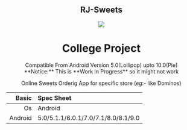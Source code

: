 ## <center>RJ-Sweets</center>

<center> <img src="https://3.bp.blogspot.com/-As516iT5Fg4/XCaboGY7s9I/AAAAAAAAAsI/H73juYD21i8I3QYa3MlRR6eSP1Vfaqm-ACLcBGAs/s1600/institute%2Blogo.PNG"></center>

# <center>College Project</center>
<center>Compatible From Android Version 5.0(Lollipop) upto 10.0(Pie)</center>

<center>**Notice:** This is **Work In Progress** so it might not work

Online Sweets Orderig App for specific store (eg:- like Dominos)</center>


Basic   | Spec Sheet
-------:|:-------------------------
Os      | Android    
Android | 5.0/5.1.1/6.0.1/7.0/7.1/8.0/8.1/9.0


